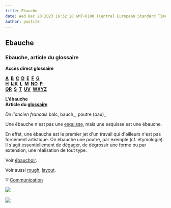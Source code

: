 ```yaml
---
title: Ebauche
date: Wed Dec 20 2023 16:32:20 GMT+0100 (Central European Standard Time)
author: postite
---
```


## Ebauche
### Ebauche, article du glossaire
 **Accès direct glossaire**

**[A](a.html)  [B](b.html)  [C](c.html)  [D](d.html)  [E](e.html)  [F](f.html)  [G](g.html)  
[H](h.html)  [IJK](ijk.html)  [L](l.html)  [M](m.html)  [NO](no.html)  [P](p.html)  
[QR](qr.html)  [S](s.html)  [T](t.html)  [UV](uv.html)  [WXYZ](wxyz.html)**

**L'ébauche  
Article du [glossaire](glossaire.html)**

_De l'ancien francais_ balc, bauch_, poutre (bau)_

Une ébauche n'est pas une [esquisse](esquisse.html), mais une esquisse est une ébauche.

En effet, une ébauche est le premier jet d'un travail qui d'ailleurs n'est pas forcément artistique. On ébauche une poutre, par exemple (cf. étymologie). Il s'agit essentiellement de dégager, de dégrossir une forme ou par extension, une réalisation de tout type.

Voir [ébauchoir](outilsmodelage.html#lebauchoir).

Voir aussi [rough](rough.html), [layout](layout.html).



![](images/flechebas.gif) [Communication](http://www.artrealite.com/annonceurs.htm) 

[![](https://cbonvin.fr/sites/regie.artrealite.com/visuels/campagne1.png)](index-2.html#20131014)

![](https://cbonvin.fr/sites/regie.artrealite.com/visuels/campagne2.png)